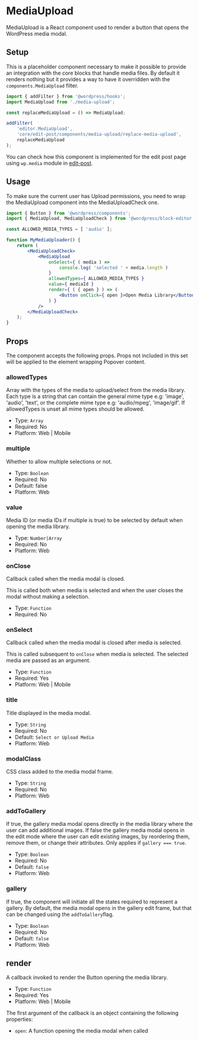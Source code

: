 # MediaUpload

MediaUpload is a React component used to render a button that opens the WordPress media modal.

## Setup

This is a placeholder component necessary to make it possible to provide an integration with the core blocks that handle media files. By default it renders nothing but it provides a way to have it overridden with the `components.MediaUpload` filter.

```jsx
import { addFilter } from '@wordpress/hooks';
import MediaUpload from './media-upload';

const replaceMediaUpload = () => MediaUpload;

addFilter(
	'editor.MediaUpload',
	'core/edit-post/components/media-upload/replace-media-upload',
	replaceMediaUpload
);
```

You can check how this component is implemented for the edit post page using `wp.media` module in [edit-post](https://github.com/WordPress/gutenberg/blob/HEAD/packages/media-utils/src/components/media-upload/index.js).

## Usage

To make sure the current user has Upload permissions, you need to wrap the MediaUpload component into the MediaUploadCheck one.

```jsx
import { Button } from '@wordpress/components';
import { MediaUpload, MediaUploadCheck } from '@wordpress/block-editor';

const ALLOWED_MEDIA_TYPES = [ 'audio' ];

function MyMediaUploader() {
	return (
		<MediaUploadCheck>
			<MediaUpload
				onSelect={ ( media ) =>
					console.log( 'selected ' + media.length )
				}
				allowedTypes={ ALLOWED_MEDIA_TYPES }
				value={ mediaId }
				render={ ( { open } ) => (
					<Button onClick={ open }>Open Media Library</Button>
				) }
			/>
		</MediaUploadCheck>
	);
}
```

## Props

The component accepts the following props. Props not included in this set will be applied to the element wrapping Popover content.

### allowedTypes

Array with the types of the media to upload/select from the media library.
Each type is a string that can contain the general mime type e.g: 'image', 'audio', 'text',
or the complete mime type e.g: 'audio/mpeg', 'image/gif'.
If allowedTypes is unset all mime types should be allowed.

-   Type: `Array`
-   Required: No
-   Platform: Web | Mobile

### multiple

Whether to allow multiple selections or not.

-   Type: `Boolean`
-   Required: No
-   Default: false
-   Platform: Web

### value

Media ID (or media IDs if multiple is true) to be selected by default when opening the media library.

-   Type: `Number|Array`
-   Required: No
-   Platform: Web

### onClose

Callback called when the media modal is closed.

This is called both when media is selected and when the user closes the modal without making a selection.

-   Type: `Function`
-   Required: No

### onSelect

Callback called when the media modal is closed after media is selected.

This is called subsequent to `onClose` when media is selected. The selected media are passed as an argument.

-   Type: `Function`
-   Required: Yes
-   Platform: Web | Mobile

### title

Title displayed in the media modal.

-   Type: `String`
-   Required: No
-   Default: `Select or Upload Media`
-   Platform: Web

### modalClass

CSS class added to the media modal frame.

-   Type: `String`
-   Required: No
-   Platform: Web

### addToGallery

If true, the gallery media modal opens directly in the media library where the user can add additional images.
If false the gallery media modal opens in the edit mode where the user can edit existing images, by reordering them, remove them, or change their attributes.
Only applies if `gallery === true`.

-   Type: `Boolean`
-   Required: No
-   Default: `false`
-   Platform: Web

### gallery

If true, the component will initiate all the states required to represent a gallery. By default, the media modal opens in the gallery edit frame, but that can be changed using the `addToGallery`flag.

-   Type: `Boolean`
-   Required: No
-   Default: `false`
-   Platform: Web

## render

A callback invoked to render the Button opening the media library.

-   Type: `Function`
-   Required: Yes
-   Platform: Web | Mobile

The first argument of the callback is an object containing the following properties:

-   `open`: A function opening the media modal when called

